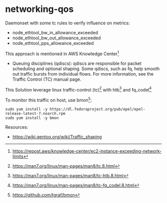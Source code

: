 networking-qos
==============

Daemonset with some tc rules to verify influence on metrics:
 - node_ethtool_bw_in_allowance_exceeded
 - node_ethtool_bw_out_allowance_exceeded
 - node_ethtool_pps_allowance_exceeded

This approach is mentioned in AWS Knowledge Center[^1]
  - Queuing disciplines (qdiscs): qdiscs are responsible for packet scheduling and optional shaping. Some qdiscs,
    such as fq, help smooth out traffic bursts from individual flows. For more information, see the Traffic Control
    (TC) manual page.

This Solution leverage linux traffic-control (tc)[^2] with htb[^3] and fq_codel[^4]

To monitor this traffic on host, use bmon[^5]:

  ```
  sudo yum install -y https://dl.fedoraproject.org/pub/epel/epel-release-latest-7.noarch.rpm
  sudo yum install -y bmon
  ```

Resources:
  - https://wiki.gentoo.org/wiki/Traffic_shaping

[^1]: https://repost.aws/knowledge-center/ec2-instance-exceeding-network-limits
[^2]: https://man7.org/linux/man-pages/man8/tc.8.html
[^3]: https://man7.org/linux/man-pages/man8/tc-htb.8.html
[^4]: https://man7.org/linux/man-pages/man8/tc-fq_codel.8.html
[^5]: https://github.com/tgraf/bmon
